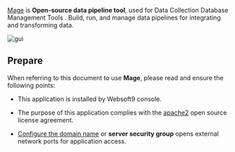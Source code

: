 [Mage](https://www.mage.ai/) is **Open-source data pipeline tool**, used for Data Collection Database Management Tools . Build, run, and manage data pipelines for integrating and transforming data.


![gui](https://libs.websoft9.com/Websoft9/DocsPicture/zh/mage/mage-gui-websoft9.png)


## Prepare

When referring to this document to use **Mage**, please read and ensure the following points:

- This application is installed by Websoft9 console.

- The purpose of this application complies with the [apache2](https://opensource.org/licenses/Apache-2.0) open source license agreement.

- [Configure the domain name](./domain-set) or **server security group** opens external network ports for application access.